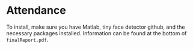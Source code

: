 # Attendance

To install, make sure you have Matlab, tiny face detector github, and the necessary packages installed. Information can be found at the bottom of `finalReport.pdf`.
